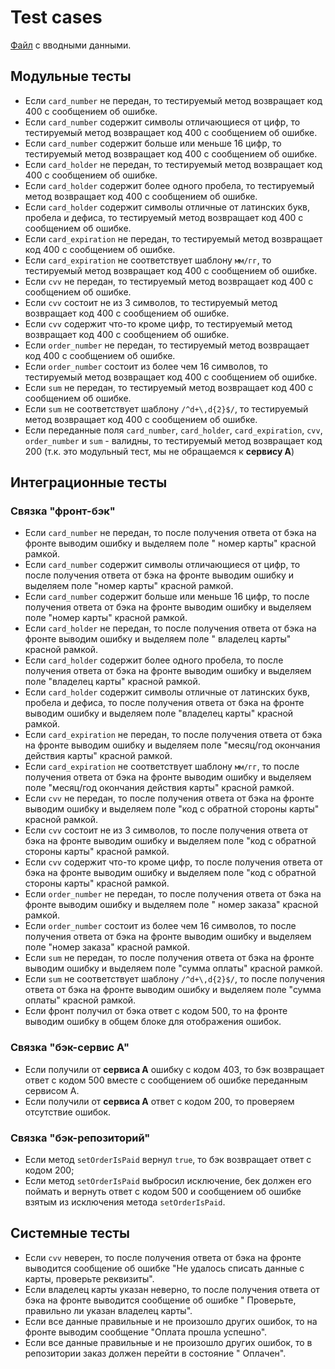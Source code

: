 # Test cases

[Файл](https://drive.google.com/file/d/1yAtmj9DE2yFeGh26WxDwr42j7RVbB_PI/view?usp=sharing) с вводными данными.

## Модульные тесты

- Если `card_number` не передан, то тестируемый метод возвращает код 400 с сообщением об ошибке.
- Если `card_number` содержит символы отличающиеся от цифр, то тестируемый метод возвращает код 400 с сообщением об
  ошибке.
- Если `card_number` содержит больше или меньше 16 цифр, то тестируемый метод возвращает код 400 с сообщением об
  ошибке.
- Если `card_holder` не передан, то тестируемый метод возвращает код 400 с сообщением об ошибке.
- Если `card_holder` содержит более одного пробела, то тестируемый метод возвращает код 400 с сообщением об ошибке.
- Если `card_holder` содержит символы отличные от латинских букв, пробела и дефиса, то тестируемый метод возвращает
  код 400 с сообщением об ошибке.
- Если `card_expiration` не передан, то тестируемый метод возвращает код 400 с сообщением об ошибке.
- Если `card_expiration` не соответствует шаблону `мм/гг`, то тестируемый метод возвращает код 400 с сообщением об
  ошибке.
- Если `cvv` не передан, то тестируемый метод возвращает код 400 с сообщением об ошибке.
- Если `cvv` состоит не из 3 символов, то тестируемый метод возвращает код 400 с сообщением об ошибке.
- Если `cvv` содержит что-то кроме цифр, то тестируемый метод возвращает код 400 с сообщением об ошибке.
- Если `order_number` не передан, то тестируемый метод возвращает код 400 с сообщением об ошибке.
- Если `order_number` состоит из более чем 16 символов, то тестируемый метод возвращает код 400 с сообщением об
  ошибке.
- Если `sum` не передан, то тестируемый метод возвращает код 400 с сообщением об ошибке.
- Если `sum` не соответствует шаблону `/^d+\,d{2}$/`, то тестируемый метод возвращает код 400 с сообщением об
  ошибке.
- Если переданные поля `card_number`, `card_holder`, `card_expiration`, `cvv`, `order_number` и `sum` - валидны,
  то тестируемый метод возвращает код 200 (т.к. это модульный тест, мы не обращаемся к **сервису А**)

## Интеграционные тесты

### Связка "фронт-бэк"

- Если `card_number` не передан, то после получения ответа от бэка на фронте выводим ошибку и выделяем поле "
  номер карты" красной рамкой.
- Если `card_number` содержит символы отличающиеся от цифр, то после получения ответа от бэка на фронте выводим
  ошибку и выделяем поле "номер карты" красной рамкой.
- Если `card_number` содержит больше или меньше 16 цифр, то после получения ответа от бэка на фронте выводим
  ошибку и выделяем поле "номер карты" красной рамкой.
- Если `card_holder` не передан, то после получения ответа от бэка на фронте выводим ошибку и выделяем поле "
  владелец карты" красной рамкой.
- Если `card_holder` содержит более одного пробела, то после получения ответа от бэка на фронте выводим ошибку и
  выделяем поле "владелец карты" красной рамкой.
- Если `card_holder` содержит символы отличные от латинских букв, пробела и дефиса, то после получения ответа от
  бэка на фронте выводим ошибку и выделяем поле "владелец карты" красной рамкой.
- Если `card_expiration` не передан, то после получения ответа от бэка на фронте выводим ошибку и выделяем
  поле "месяц/год окончания действия карты" красной рамкой.
- Если `card_expiration` не соответствует шаблону `мм/гг`, то после получения ответа от бэка на фронте выводим
  ошибку и выделяем поле "месяц/год окончания действия карты" красной рамкой.
- Если `cvv` не передан, то после получения ответа от бэка на фронте выводим ошибку и выделяем поле "код с
  обратной стороны карты" красной рамкой.
- Если `cvv` состоит не из 3 символов, то после получения ответа от бэка на фронте выводим ошибку и выделяем
  поле "код с обратной стороны карты" красной рамкой.
- Если `cvv` содержит что-то кроме цифр, то после получения ответа от бэка на фронте выводим ошибку и выделяем
  поле "код с обратной стороны карты" красной рамкой.
- Если `order_number` не передан, то после получения ответа от бэка на фронте выводим ошибку и выделяем поле "
  номер заказа" красной рамкой.
- Если `order_number` состоит из более чем 16 символов, то после получения ответа от бэка на фронте выводим
  ошибку и выделяем поле "номер заказа" красной рамкой.
- Если `sum` не передан, то после получения ответа от бэка на фронте выводим ошибку и выделяем поле "сумма
  оплаты" красной рамкой.
- Если `sum` не соответствует шаблону `/^d+\,d{2}$/`, то после получения ответа от бэка на фронте выводим ошибку
  и выделяем поле "сумма оплаты" красной рамкой.
- Если фронт получил от бэка ответ с кодом 500, то на фронте выводим ошибку в общем блоке для отображения
  ошибок.

### Связка "бэк-сервис А"

- Если получили от **сервиса A** ошибку с кодом 403, то бэк возвращает ответ с кодом 500 вместе с сообщением об
  ошибке переданным сервисом A.
- Если получили от **сервиса A** ответ с кодом 200, то проверяем отсутствие ошибок.

### Связка "бэк-репозиторий"

- Если метод `setOrderIsPaid` вернул `true`, то бэк возвращает ответ с кодом 200;
- Если метод `setOrderIsPaid` выбросил исключение, бек должен его поймать и вернуть ответ с кодом 500 и сообщением
  об ошибке взятым из исключения метода `setOrderIsPaid`.

## Системные тесты

- Если `cvv` неверен, то после получения ответа от бэка на фронте выводится сообщение об ошибке "Не удалось списать
  данные с карты, проверьте реквизиты".
- Если владелец карты указан неверно, то после получения ответа от бэка на фронте выводится сообщение об ошибке "
  Проверьте, правильно ли указан владелец карты".
- Если все данные правильные и не произошло других ошибок, то на фронте выводим сообщение "Оплата прошла успешно".
- Если все данные правильные и не произошло других ошибок, то в репозитории заказ должен перейти в состояние "
  Оплачен".
